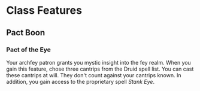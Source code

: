 # Class Features

## Pact Boon

### Pact of the Eye

Your archfey patron grants you mystic insight into the fey realm. When you gain this feature, chose three cantrips from the Druid spell list. You can cast these cantrips at will. They don't count against your cantrips known. In addition, you gain access to the proprietary spell _Stank Eye_.